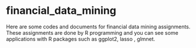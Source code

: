 # financial_data_mining
Here are some codes and documents for financial data mining assignments. These assignments are done by R programming and you can see some applications with R packages such as ggplot2, lasso , glmnet.   
